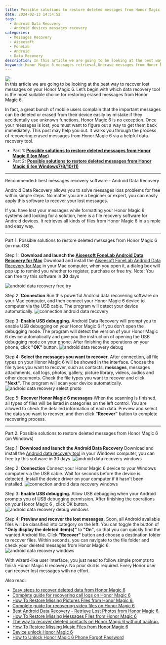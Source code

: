 ```yaml
---
title: Possible solutions to restore deleted messages from Honor Magic 6
date: 2024-02-13 14:54:52
tags: 
  - Android Data Recovery
  - Android devices messages recovery
categories: 
  - Messages Recovery
  - Aiseesoft
  - FoneLab
  - Android
  - Data Recovery
description: In this article we are going to be looking at the best way to recover lost messages on your Honor Magic 6. Let’s begin with which data recovery tool is the most suitable choice for restoring erased messages from Honor Magic 6.
keyword: Honor Magic 6 messages retrieval,Unerase messages from Honor Magic 6,retrieve wiped text messages Honor Magic 6,recover lost messages from Honor Magic 6,Regain missing text messages on Honor Magic 6,Regain missing messages on Honor Magic 6,Honor Magic 6 retrieve deleted messages,Honor Magic 6 messages recovery software,how to recover messages on Honor Magic 6,restore messages when deleted in Honor Magic 6,Honor Magic 6 deleted messages,how to recover messages in Honor Magic 6
---
```


<img src="https://img0mobiles.techidaily.com/images/best-assets/devices/honor/honor-magic-6/2.jpg" class="atpl-imgstyle"  />

<div class="atpl-content atpl-for-fonelab-android recover-messages">

<div class="atpl-post-description-part-1">
In this article we are going to be looking at the best way to recover lost messages on your Honor Magic 6. Let’s begin with which data recovery tool is the most suitable choice for restoring erased messages from Honor Magic 6.
</div>




<div class="atpl-post-description-part-2">
<div class="tpl-content-sub-paragraph-normal">
  <p>
      In fact, a great bunch of mobile users complain that the important messages can be deleted or erased from their device easily by mistake if they accidentally use unknown functions, Honor Magic 6 is no exception. Once your messages is lost, you must want to figure out a way to get them back immediately. This post may help you out. It walks you through the process of recovering erased messages from Honor Magic 6 via a helpful data recovery tool.
  </p>
</div>
</div>

<ul>
  <li>Part 1: <strong><a href="#p1">Possible solutions to restore deleted messages from Honor Magic 6 (on Mac)</a></strong></li>
  <li>Part 2: <strong><a href="#p2">Possible solutions to restore deleted messages from Honor Magic 6 (on Windows7/8/10/11)</a></strong></li>
</ul>

<hr>
<div class="atpl-post-description-part-3">
<div class="tpl-content-sub-paragraph-title">
  Recommended: best messages recovery software - Android Data Recovery
</div>
<div class="tpl-content-sub-paragraph-content">
  <p>
      Android Data Recovery allows you to solve messages loss problems for free within simple steps. No matter you are a beginner or expert, you can easily apply this software to recover your lost messages.
  </p>
  <p>
      If you have lost your messages while formatting your Honor Magic 6 systems and looking for a solution, here is a file recovery software for Android devices. It retrieves all kinds of files from Honor Magic 6 in a simple and easy way.
  </p>
</div>
</div>


<!-- Part 1 -->
<a id="p1" name="p1" ></a><hr>

<div>
  <span class="atpl-step-part-style">Part 1. Possible solutions to restore deleted messages from Honor Magic 6 (on macOS)</span>
</div>  

<span class="atpl-stepstyle-a"><span>Step 1: </span></span> <strong>Download and launch the <a href="https://tools.techidaily.com/aiseesoft-android-data-recovery-for-mac/" target="_blank" rel="noopener">Aiseesoft FoneLab Android Data Recovery for Mac</a></strong>
Download and install the <a href="https://tools.techidaily.com/aiseesoft-android-data-recovery-for-mac/" target="_blank" rel="noopener">Aiseesoft FoneLab Android Data Recovery for Mac</a> in your Mac computer, when you open it, a dialog box will pop up to remind you whether to register, purchase or free try.
Note: You can free try this software in <strong>30</strong> days

<img src="https://tools.techidaily.com/images/apps/aiseesoft/android-data-recovery/mac-free-try.png" class="atpl-imgstyle" alt="android data recovery free try" />

<span class="atpl-stepstyle-a"><span>Step 2: </span></span> <strong>Connection</strong>
Run this powerful Android data recovering software on your Mac computer, and then connect your Honor Magic 6 device to computer via the USB cable. The program will detect your device automatically.
<img src="https://tools.techidaily.com/images/apps/aiseesoft/android-data-recovery/mac-connection-interface.jpg" class="atpl-imgstyle" alt="connection android data recovery" />

<span class="atpl-stepstyle-a"><span>Step 3: </span></span> <strong>Enable USB debugging.</strong>
Android Data Recovery will prompt you to enable USB debugging on your Honor Magic 6  if you don't open the debugging mode. The program will detect the version of your Honor Magic 6 device automatically and give you the instruction of opening the USB debugging mode on your phone. After finishing the operations on your phone, click <strong>"OK"</strong> button.
<img src="https://tools.techidaily.com/images/apps/aiseesoft/android-data-recovery/mac-android-usb-debug.jpg"  class="atpl-imgstyle" alt="android data recovery debug" />

<span class="atpl-stepstyle-a"><span>Step 4: </span></span> <strong>Select the messages you want to recover.</strong>
After connection, all file types on your Honor Magic 6 will be showed in the interface. Choose the file types you want to recover, such as contacts, <strong>messages</strong>, messages attachments, call logs, photos, gallery, picture library, videos, audios and other documents. Check the file types you want to recover and click  <b>"Next"</b>. The program will scan your device automatically.
<img src="https://tools.techidaily.com/images/apps/aiseesoft/android-data-recovery/mac-choose-type-messages.jpg" class="atpl-imgstyle" alt="android data recovery select photo" />

<span class="atpl-stepstyle-a"><span>Step 5: </span></span> <strong>Recover Honor Magic 6 messages</strong>
When the scanning is finished, all types of files will be listed in categories on the left control. You are allowed to check the detailed information of each data. Preview and select the data you want to recover, and then click <b>"Recover"</b> button to complete recovering process.

<a id="p2" name="p2"></a><hr>

<div class="atpl-step-part-style">Part 2. Possible solutions to restore deleted messages from Honor Magic 6 (on Windows)</div>

<span class="atpl-stepstyle-a"><span>Step 1: </span></span> <strong>Download and launch the Android Data Recovery</strong>
Download and install the <a href="https://tools.techidaily.com/aiseesoft-android-data-recovery-for-win/" target="_blank" rel="noopener">Android data recovery tool</a> in your Windows computer, you can free try this software in 30 days.
<img src="https://tools.techidaily.com/images/apps/aiseesoft/android-data-recovery/win-start-interface.png"  class="atpl-imgstyle" alt="android data recovery windows" />

<span class="atpl-stepstyle-a"><span>Step 2: </span></span> <strong>Connection</strong>
Connect your Honor Magic 6 device to your Windows computer via the USB cable. Wait for seconds before the device is detected. Install the device driver on your computer if it hasn't been installed.
<img src="https://tools.techidaily.com/images/apps/aiseesoft/android-data-recovery/win-connection-interface.png" class="atpl-imgstyle" alt="connection android data recovery windows" />

<span class="atpl-stepstyle-a"><span>Step 3: </span></span> <strong>Enable USB debugging.</strong>
Allow USB debugging when your Android prompts you of USB debugging permission. After finishing the operations on your Honor Magic 6 , click OK button.
<img src="https://tools.techidaily.com/images/apps/aiseesoft/android-data-recovery/win-android-usb-debug.png" class="atpl-imgstyle" alt="android data recovery debug windows" />

<span class="atpl-stepstyle-a"><span>Step 4: </span></span> <strong>Preview and recover the lost messages.</strong>
Soon, all Android available files will be classified into category on the left. You can toggle the button of <b>"Only display the deleted item(s)"</b> to <b>"On"</b>, so that you can quickly find the wanted Android file. Click <b>"Recover"</b> button and choose a destination folder to recover files. Within seconds, you can navigate to the file folder and check your deleted messages from Honor Magic 6.
<img src="https://tools.techidaily.com/images/apps/aiseesoft/android-data-recovery/win-recover-messages.jpg" class="atpl-imgstyle" alt="android data recovery windows" />

<div class="atpl-post-description-part-4">
<div class="tpl-content-sub-paragraph-normal">
  <p>
    With wizard-like user interface, you just need to follow simple prompts to finish Honor Magic 6 recovery. No prior skill is required. Every Honor user can recover lost messages with no effort.
  </p>
</div>
</div>

<ins class="adsbygoogle"
     style="display:block"
     data-ad-client="ca-pub-7571918770474297"
     data-ad-slot="8358498916"
     data-ad-format="auto"
     data-full-width-responsive="true"></ins>

<span class="atpl-alsoreadstyle">Also read:</span>
<div><ul>
<li><a href="/easy-steps-to-recover-deleted-data-from-honor-magic-6-by-fonelab-android-recover-data/" target="_blank" rel="noopener"><u>Easy steps to recover deleted data from Honor Magic 6</u></a></li>
<li><a href="/complete-guide-for-recovering-call-logs-on-honor-magic-6-by-fonelab-android-recover-call-logs/" target="_blank" rel="noopener"><u>Complete guide for recovering call logs on Honor Magic 6</u></a></li>
<li><a href="/how-to-restore-missing-pictures-files-from-honor-magic-6-by-fonelab-android-recover-pictures/" target="_blank" rel="noopener"><u>How To  Restore Missing Pictures Files from Honor Magic 6.</u></a></li>
<li><a href="/complete-guide-for-recovering-video-files-on-honor-magic-6-by-fonelab-android-recover-video/" target="_blank" rel="noopener"><u>Complete guide for recovering video files on Honor Magic 6</u></a></li>
<li><a href="/best-android-data-recovery-retrieve-lost-photos-from-honor-magic-6-by-fonelab-android-recover-photos/" target="_blank" rel="noopener"><u>Best Android Data Recovery - Retrieve Lost Photos from Honor Magic 6.</u></a></li>
<li><a href="/how-to-restore-missing-messages-files-from-honor-magic-6-by-fonelab-android-recover-messages/" target="_blank" rel="noopener"><u>How To  Restore Missing Messages Files from Honor Magic 6</u></a></li>
<li><a href="/the-way-to-recover-deleted-contacts-on-honor-magic-6-without-backup-by-fonelab-android-recover-contacts/" target="_blank" rel="noopener"><u>The way to recover deleted contacts on Honor Magic 6 without backup.</u></a></li>
<li><a href="/how-to-restore-missing-music-files-from-honor-magic-6-by-fonelab-android-recover-music/" target="_blank" rel="noopener"><u>How To  Restore Missing Music Files from Honor Magic 6</u></a></li>
<li><a href="/device-unlock-honor-magic-6-by-drfone-android-unlock-android-unlock/" target="_blank" rel="noopener"><u>Device unlock  Honor Magic 6</u></a></li>
<li><a href="/how-to-unlock-honor-magic-6-phone-forgot-password-by-drfone-android-unlock-android-unlock/" target="_blank" rel="noopener"><u>How to Unlock Honor Magic 6 Phone Forgot Password</u></a></li>
</ul></div>

</div>
